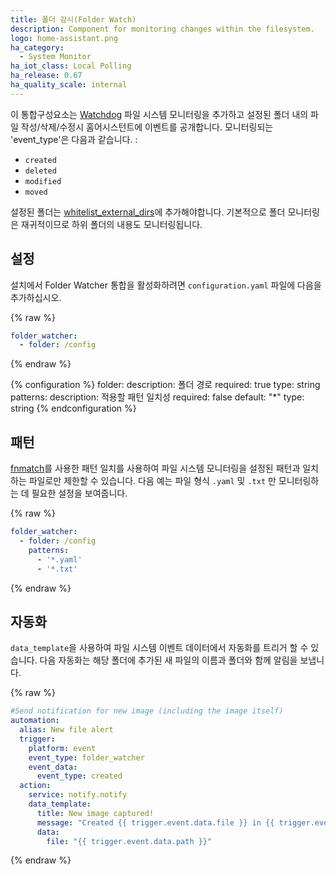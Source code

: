 ```yaml
---
title: 폴더 감시(Folder Watch)
description: Component for monitoring changes within the filesystem.
logo: home-assistant.png
ha_category:
  - System Monitor
ha_iot_class: Local Polling
ha_release: 0.67
ha_quality_scale: internal
---
```


이 통합구성요소는 [Watchdog](https://pythonhosted.org/watchdog/) 파일 시스템 모니터링을 추가하고 설정된 폴더 내의 파일 작성/삭제/수정시 홈어시스턴트에 이벤트를 공개합니다. 모니터링되는 'event_type'은 다음과 같습니다. :

* `created`
* `deleted`
* `modified`
* `moved`

설정된 폴더는 [whitelist_external_dirs](/docs/configuration/basic/)에 추가해야합니다. 기본적으로 폴더 모니터링은 재귀적이므로 하위 폴더의 내용도 모니터링됩니다. 

## 설정

설치에서 Folder Watcher 통합을 활성화하려면 `configuration.yaml` 파일에 다음을 추가하십시오.

{% raw %}
```yaml
folder_watcher:
  - folder: /config
```
{% endraw %}

{% configuration %}
folder:
  description: 폴더 경로
  required: true
  type: string
patterns:
  description: 적용할 패턴 일치성
  required: false
  default: "*"
  type: string
{% endconfiguration %}

## 패턴 

[fnmatch](https://docs.python.org/3.6/library/fnmatch.html)를 사용한 패턴 일치를 사용하여 파일 시스템 모니터링을 설정된 패턴과 일치하는 파일로만 제한할 수 있습니다. 다음 예는 파일 형식 `.yaml` 및 `.txt` 만 모니터링하는 데 필요한 설정을 보여줍니다.

{% raw %}
```yaml
folder_watcher:
  - folder: /config
    patterns:
      - '*.yaml'
      - '*.txt'
```
{% endraw %}

## 자동화

`data_template`을 사용하여 파일 시스템 이벤트 데이터에서 자동화를 트리거 할 수 있습니다. 다음 자동화는 해당 폴더에 추가된 새 파일의 이름과 폴더와 함께 알림을 보냅니다.

{% raw %}
```yaml
#Send notification for new image (including the image itself)
automation:
  alias: New file alert
  trigger:
    platform: event
    event_type: folder_watcher
    event_data:
      event_type: created
  action:
    service: notify.notify
    data_template:
      title: New image captured!
      message: "Created {{ trigger.event.data.file }} in {{ trigger.event.data.folder }}"
      data:
        file: "{{ trigger.event.data.path }}"
```
{% endraw %}
